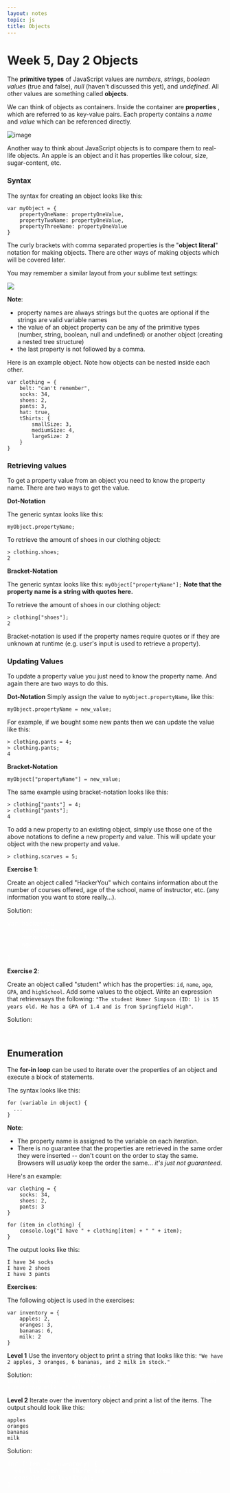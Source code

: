```yaml
---
layout: notes
topic: js
title: Objects
---
```


<style> .note {display: none; /* Hide teachers notes */ } .solution {color:white; } .solution:hover {color:black; } </style>

# Week 5, Day 2 Objects

The **primitive types** of JavaScript values are *numbers*, *strings*, *boolean values* (true and false), *null* (haven't discussed this yet), and *undefined*. All other values are something called **objects**.

We can think of objects as containers. Inside the container are **properties** , which are referred to as key-value pairs. Each property contains a *name* and *value* which can be referenced directly.

![image](objects.png)

Another way to think about JavaScript objects is to compare them to real-life objects. An apple is an object and it has properties like colour, size, sugar-content, etc.

### Syntax
The syntax for creating an object looks like this:

```
var myObject = {
	propertyOneName: propertyOneValue,
	propertyTwoName: propertyOneValue,
	propertyThreeName: propertyOneValue
}
```

The curly brackets with comma separated properties is the "**object literal**" notation for making objects. There are other ways of making objects which will be covered later.

You may remember a similar layout from your sublime text settings:

![](http://wes.io/U0dv/content)

**Note**:

* property names are always strings but the quotes are optional if the strings are valid variable names
* the value of an object property can be any of the primitive types (number, string, boolean, null and undefined) or another object (creating a nested tree structure)
* the last property is not followed by a comma.

Here is an example object. Note how objects can be nested inside each other. 

```
var clothing = {
	belt: "can't remember",
	socks: 34,
	shoes: 2,
	pants: 3,
	hat: true,
	tShirts: {
		smallSize: 3,
		mediumSize: 4,
		largeSize: 2
	}
}
```

### Retrieving values
To get a property value from an object you need to know the property name. There are two ways to get the value.

**Dot-Notation**

The generic syntax looks like this:
```
myObject.propertyName;
```

To retrieve the amount of shoes in our clothing object:

```
> clothing.shoes;
2
```

**Bracket-Notation**

The generic syntax looks like this: `myObject["propertyName"];` **Note that the property name is a string with quotes here.**

To retrieve the amount of shoes in our clothing object:

```
> clothing["shoes"];
2
```

Bracket-notation is used if the property names require quotes or if they are unknown at runtime (e.g. user's input is used to retrieve a property).

### Updating Values

To update a property value you just need to know the property name. And again there are two ways to do this.

**Dot-Notation**
Simply assign the value to `myObject.propertyName`, like this:

```
myObject.propertyName = new_value;
```

For example, if we bought some new pants then we can update the value like this:

```
> clothing.pants = 4;
> clothing.pants;
4
```

**Bracket-Notation**

```
myObject["propertyName"] = new_value;
```

The same example using bracket-notation looks like this:

```
> clothing["pants"] = 4;
> clothing["pants"];
4
```

To add a new property to an existing object, simply use those one of the above notations to define a new property and value. This will update your object with the new property and value.

```
> clothing.scarves = 5;
```

**Exercise 1**:

Create an object called "HackerYou" which contains information about the number of courses offered, age of the school, name of instructor, etc. (any information you want to store really…). 

Solution:

<div class="solution">
<pre>
var hackerYou = {
	schoolName: "HackerYou",
	numberOfCourses: 4,
	age: 1,
	nameOfInstructor: "Brenna O'Brien"
}
</pre>
</div>

**Exercise 2**:

Create an object called "student" which has the properties: `id`, `name`, `age`, `GPA`, and `highSchool`. Add some values to the object. Write an expression that retrievesays the following: `"The student Homer Simpson (ID: 1) is 15 years old. He has a GPA of 1.4 and is from Springfield High"`.

Solution: <span class="solution">`"The student " + student["name"] + " " + "(ID: " + student["id"] + ") is " + student["age"] + " years old. He has a GPA of " + student["GPA"] + " and is from " + student["highSchool"] + "."`</span>

## Enumeration
The **for-in loop** can be used to iterate over the properties of an object and execute a block of statements.

The syntax looks like this:

```
for (variable in object) {
  ...
}
```

**Note**: 

* The property name is assigned to the variable on each iteration.
* There is no guarantee that the properties are retrieved in the same order they were inserted -- don't count on the order to stay the same. Browsers will *usually* keep the order the same… *it's just not guaranteed*.

Here's an example:

```
var clothing = {
	socks: 34,
	shoes: 2,
	pants: 3
}

for (item in clothing) {
	console.log("I have " + clothing[item] + " " + item);
}
```

The output looks like this:

```
I have 34 socks
I have 2 shoes
I have 3 pants
```

**Exercises**:

The following object is used in the exercises:

```
var inventory = {
	apples: 2,
	oranges: 3,
	bananas: 6,
	milk: 2
}
```

**Level 1**
Use the inventory object to print a string that looks like this: `"We have 2 apples, 3 oranges, 6 bananas, and 2 milk in stock."`


Solution: <span class="solution">`"We have " + inventory.apples + " apples, " + inventory.oranges + " oranges, " +inventory.bananas + " bananas, and " + inventory.milk + " milk in stock."`</span>

**Level 2**
Iterate over the inventory object and print a list of the items. The output should look like this:

```
apples
oranges
bananas
milk
```

Solution:

<div class="solution">
<pre>
for (item in inventory) {
  var listItem = "There are" + inventory[item] + item;
  console.log(listItem);
}
</pre>
</div>

<!--
**Level 3**
Create an html table from the inventory object. It should look like this:

<table>
  <tr>
    <th>Item</th>
    <th>Quantity</th>
  </tr>

  <tr>
    <td>apples</td>
    <td>2</td>
  </tr>

  <tr>
    <td>oranges</td>
    <td>3</td>
  </tr>

  <tr>
    <td>bananas</td>
    <td>6</td>
  </tr>

  <tr>
    <td>milk</td>
    <td>2</td>
  </tr>
</table>

Solution:


```
var tableHtml = "<table> <tr> <th>Item</th> <th>Quantity</th> </tr>";

for (item in inventory) {
  tableHtml += "<tr> <td>" + item + "</td> <td>" + inventory[item] + "</td></tr>"
}

tableHtml += "</table>";
```
-->